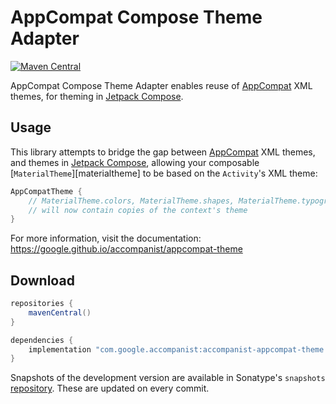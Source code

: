 # AppCompat Compose Theme Adapter

[![Maven Central](https://img.shields.io/maven-central/v/com.google.accompanist/accompanist-appcompat-theme)](https://search.maven.org/search?q=g:com.google.accompanist)

AppCompat Compose Theme Adapter enables reuse of [AppCompat][appcompat] XML themes, for theming in [Jetpack Compose][compose].

## Usage
This library attempts to bridge the gap between [AppCompat][appcompat] XML themes, and themes in [Jetpack Compose][compose],
 allowing your composable [`MaterialTheme`][materialtheme] to be based on the `Activity`'s XML theme:

``` kotlin
AppCompatTheme {
    // MaterialTheme.colors, MaterialTheme.shapes, MaterialTheme.typography
    // will now contain copies of the context's theme
}
```

For more information, visit the documentation: https://google.github.io/accompanist/appcompat-theme

## Download

```groovy
repositories {
    mavenCentral()
}

dependencies {
    implementation "com.google.accompanist:accompanist-appcompat-theme:<version>"
}
```

Snapshots of the development version are available in Sonatype's `snapshots` [repository][snap]. These are updated on every commit.

  [appcompat]: https://developer.android.com/jetpack/androidx/releases/appcompat
  [compose]: https://developer.android.com/jetpack/compose
  [appcompat]: https://developer.android.com/jetpack/androidx/releases/appcompat
  [snap]: https://oss.sonatype.org/content/repositories/snapshots/dev/google/accompanist/accompanist-appcompat-theme/